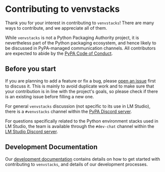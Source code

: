 # Contributing to venvstacks

Thank you for your interest in contributing to `venvstacks`! There are many ways to
contribute, and we appreciate all of them.

While `venvstacks` is not a Python Packaging Authority project, it is nevertheless
part of the Python packaging ecosystem, and hence likely to be discussed in
PyPA-managed communication channels. All contributors are expected to abide by the
[PyPA Code of Conduct][pypa-coc].

[pypa-coc]: https://www.pypa.io/en/latest/code-of-conduct/

## Before you start

If you are planning to add a feature or fix a bug,
please [open an issue](https://github.com/lmstudio-ai/venvstacks/issues) first to discuss it.
This is mainly to avoid duplicate work and to make sure that your contribution is in line
with the project's goals,
so please check if there is an existing issue before filling a new one.

For general `venvstacks` discussion (not specific to its use in LM Studio), there is a
`#venvstacks` channel within the [PyPA Discord server](https://discord.com/invite/pypa).

For questions specifically related to the Python environment stacks used in LM Studio,
the team is available through the `#dev-chat` channel within the
[LM Studio Discord server](https://discord.gg/aPQfnNkxGC).

## Development Documentation

Our [development documentation](https://venvstacks.lmstudio.ai/development/)
contains details on how to get started with contributing to `venvstacks`,
and details of our development processes.
